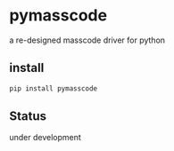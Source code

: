 # pymasscode
a re-designed masscode driver for python

## install
```bash
pip install pymasscode
```

## Status
under development